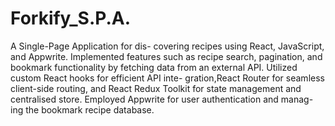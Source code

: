 # Forkify_S.P.A.
A Single-Page Application for dis-
covering recipes using React, JavaScript, and
Appwrite.
Implemented features such as recipe search,
pagination, and bookmark functionality by
fetching data from an external API. Utilized
custom React hooks for efficient API inte-
gration,React Router for seamless client-side
routing, and React Redux Toolkit for state
management and centralised store. Employed
Appwrite for user authentication and manag-
ing the bookmark recipe database.
